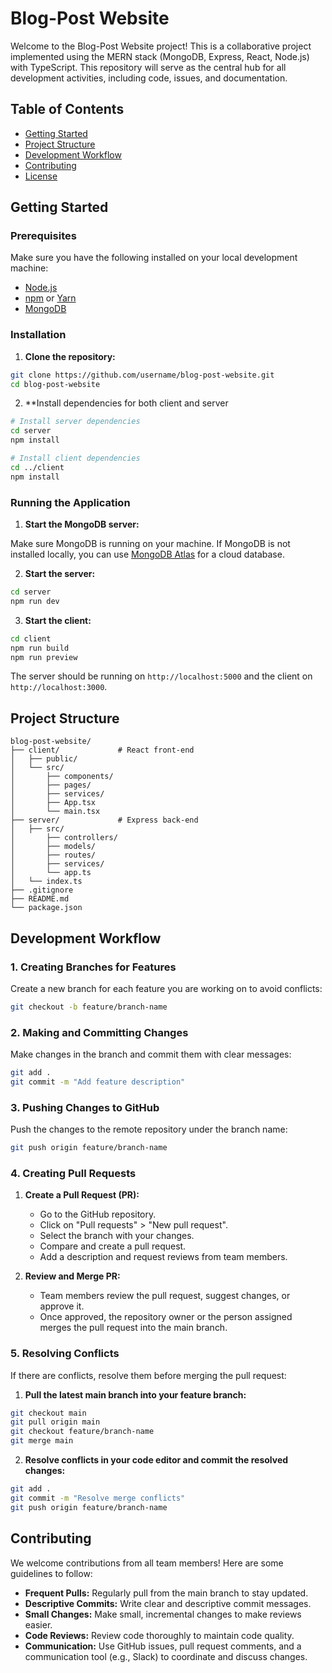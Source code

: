 # Blog-Post Website

Welcome to the Blog-Post Website project! This is a collaborative project implemented using the MERN stack (MongoDB, Express, React, Node.js) with TypeScript. This repository will serve as the central hub for all development activities, including code, issues, and documentation.

## Table of Contents

- [Getting Started](#getting-started)
- [Project Structure](#project-structure)
- [Development Workflow](#development-workflow)
- [Contributing](#contributing)
- [License](#license)

## Getting Started

### Prerequisites

Make sure you have the following installed on your local development machine:

- [Node.js](https://nodejs.org/)
- [npm](https://www.npmjs.com/) or [Yarn](https://yarnpkg.com/)
- [MongoDB](https://www.mongodb.com/)

### Installation

1. **Clone the repository:**

```sh
git clone https://github.com/username/blog-post-website.git
cd blog-post-website
```

2. \*\*Install dependencies for both client and server

```sh
# Install server dependencies
cd server
npm install

# Install client dependencies
cd ../client
npm install
```

### Running the Application

1. **Start the MongoDB server:**

Make sure MongoDB is running on your machine. If MongoDB is not installed locally, you can use [MongoDB Atlas](https://www.mongodb.com/cloud/atlas) for a cloud database.

2. **Start the server:**

```sh
cd server
npm run dev
```

3. **Start the client:**

```sh
cd client
npm run build
npm run preview
```

The server should be running on `http://localhost:5000` and the client on `http://localhost:3000`.

## Project Structure

```plaintext
blog-post-website/
├── client/             # React front-end
│   ├── public/
│   └── src/
│       ├── components/
│       ├── pages/
│       ├── services/
│       ├── App.tsx
│       └── main.tsx
├── server/             # Express back-end
│   ├── src/
│       ├── controllers/
│       ├── models/
│       ├── routes/
│       ├── services/
│       └── app.ts
│   └── index.ts
├── .gitignore
├── README.md
└── package.json
```

## Development Workflow

### 1. Creating Branches for Features

Create a new branch for each feature you are working on to avoid conflicts:

```sh
git checkout -b feature/branch-name
```

### 2. Making and Committing Changes

Make changes in the branch and commit them with clear messages:

```sh
git add .
git commit -m "Add feature description"
```

### 3. Pushing Changes to GitHub

Push the changes to the remote repository under the branch name:

```sh
git push origin feature/branch-name
```

### 4. Creating Pull Requests

1. **Create a Pull Request (PR):**

   - Go to the GitHub repository.
   - Click on "Pull requests" > "New pull request".
   - Select the branch with your changes.
   - Compare and create a pull request.
   - Add a description and request reviews from team members.

2. **Review and Merge PR:**
   - Team members review the pull request, suggest changes, or approve it.
   - Once approved, the repository owner or the person assigned merges the pull request into the main branch.

### 5. Resolving Conflicts

If there are conflicts, resolve them before merging the pull request:

1. **Pull the latest main branch into your feature branch:**

```sh
git checkout main
git pull origin main
git checkout feature/branch-name
git merge main
```

2. **Resolve conflicts in your code editor and commit the resolved changes:**

```sh
git add .
git commit -m "Resolve merge conflicts"
git push origin feature/branch-name
```

## Contributing

We welcome contributions from all team members! Here are some guidelines to follow:

- **Frequent Pulls:** Regularly pull from the main branch to stay updated.
- **Descriptive Commits:** Write clear and descriptive commit messages.
- **Small Changes:** Make small, incremental changes to make reviews easier.
- **Code Reviews:** Review code thoroughly to maintain code quality.
- **Communication:** Use GitHub issues, pull request comments, and a communication tool (e.g., Slack) to coordinate and discuss changes.
